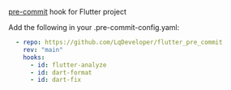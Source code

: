 [pre-commit](https://pre-commit.com/) hook for Flutter project

Add the following in your .pre-commit-config.yaml:

```yaml
  - repo: https://github.com/LqDeveloper/flutter_pre_commit
    rev: "main"
    hooks:
      - id: flutter-analyze
      - id: dart-format
      - id: dart-fix
```

